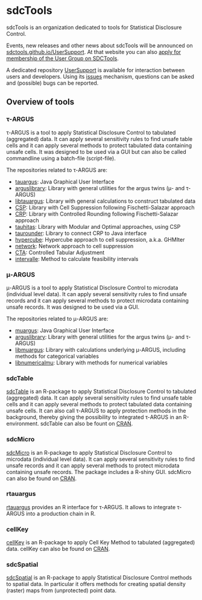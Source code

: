 # sdcTools
sdcTools is an organization dedicated to tools for Statistical Disclosure Control.

Events, new releases and other news about sdcTools will be announced on [sdctools.github.io/UserSupport](https://sdctools.github.io/UserSupport). At that website you can also [apply for membership of the User Group on SDCTools](https://sdctools.github.io/UserSupport/ContactForm).

A dedicated repository [UserSupport](https://github.com/sdcTools/UserSupport) is available for interaction between users and developers. Using its [issues](https://github.com/sdcTools/UserSupport/issues) mechanism, questions can be asked and (possible) bugs can be reported.

## Overview of tools
### &tau;-ARGUS
&tau;-ARGUS is a tool to apply Statistical Disclosure Control to tabulated (aggregated) data. It can apply several sensitivity rules to find unsafe table cells and it can apply several methods to protect tabulated data containing unsafe cells. 
It was designed to be used via a GUI but can also be called commandline using a batch-file (script-file).

The repositories related to &tau;-ARGUS are:
- [tauargus](https://github.com/sdcTools/tauargus): Java Graphical User Interface
- [arguslibrary](https://github.com/sdcTools/arguslibrary): Library with general utilities for the argus twins (&mu;- and &tau;-ARGUS)
- [libtauargus](https://github.com/sdcTools/libtauargus): Library with general calculations to construct tabulated data
- [CSP](https://github.com/sdcTools/CSP): Library with Cell Suppression following Fischetti-Salazar approach
- [CRP](https://github.com/sdcTools/CRP): Library with Controlled Rounding following Fischetti-Salazar approach
- [tauhitas](https://github.com/sdcTools/tauhitas): Library with Modular and Optimal approaches, using CSP
- [taurounder](https://github.com/sdcTools/taurounder): Library to connect CRP to Java interface
- [hypercube](https://github.com/sdcTools/hypercube): Hypercube approach to cell suppression, a.k.a. GHMIter
- [network](https://github.com/sdcTools/network): Network approach to cell suppression 
- [CTA](https://github.com/sdcTools/CTA): Controlled Tabular Adjustment
- [intervalle](https://github.com/sdcTools/intervalle): Method to calculate feasibility intervals

### &mu;-ARGUS
&mu;-ARGUS is a tool to apply Statistical Disclosure Control to microdata (individual level data). It can apply several sensitivity rules to find unsafe records and it can apply several methods to protect microdata containing unsafe records. 
It was designed to be used via a GUI.

The repositories related to &mu;-ARGUS are:
- [muargus](https://github.com/sdcTools/muargus): Java Graphical User Interface
- [arguslibrary](https://github.com/sdcTools/arguslibrary): Library with general utilities for the argus twins (&mu;- and &tau;-ARGUS)
- [libmuargus](https://github.com/sdcTools/libmuargus): Library with calculations underlying &mu;-ARGUS, including methods for categorical variables
- [libnumericalmu](https://github.com/sdcTools/libnumericalmu): Library with methods for numerical variables

### sdcTable
[sdcTable](https://github.com/sdcTools/sdcTable) is an R-package to apply Statistical Disclosure Control to tabulated (aggregated) data. It can apply several sensitivity rules to find unsafe table cells and it can apply several methods to protect tabulated data containing unsafe cells. 
It can also call &tau;-ARGUS to apply protection methods in the background, thereby giving the possibility to integrated &tau;-ARGUS in an R-environment. sdcTable can also be fount on [CRAN](https://cran.r-project.org/web/packages/sdcTable).

### sdcMicro
[sdcMicro](https://github.com/sdcTools/sdcMicro) is an R-package to apply Statistical Disclosure Control to microdata (individual level data). It can apply several sensitivity rules to find unsafe records and it can apply several methods to protect microdata containing unsafe records. The package
includes a R-shiny GUI. sdcMicro can also be found on [CRAN](https://cran.r-project.org/web/packages/sdcMicro).

### rtauargus
[rtauargus](https://github.com/sdcTools/rtauargus) provides an R interface for &tau;-ARGUS. It allows to integrate &tau;-ARGUS into a production chain in R.

### cellKey
[cellKey](https://github.com/sdcTools/cellKey) is an R-package to apply Cell Key Method to tabulated (aggregated) data. cellKey can also be found on [CRAN](https://cran.r-project.org/web/packages/cellKey).

### sdcSpatial
[sdcSpatial](https://github.com/sdcTools/sdcSpatial) is an R-package to apply Statistical Disclosure Control methods to spatial data. In particular it offers methods for creating spatial density (raster) maps from (unprotected) point data. 


